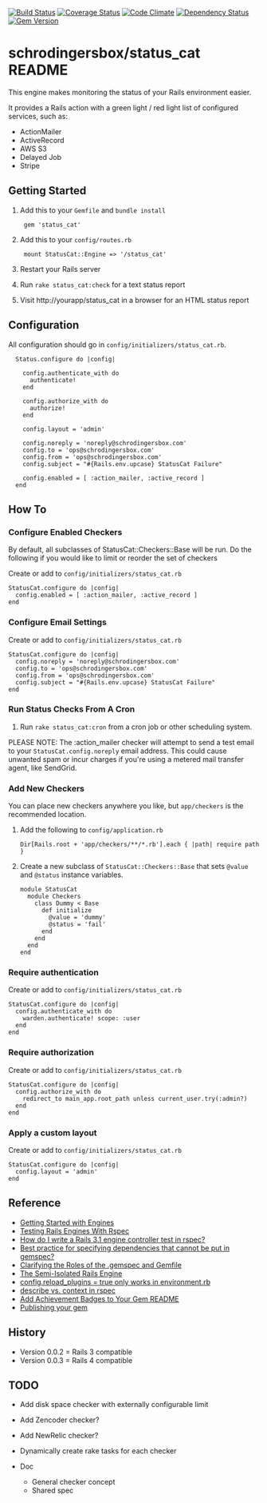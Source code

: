 [![Build Status](https://travis-ci.org/schrodingersbox/status_cat.svg?branch=master)](https://travis-ci.org/schrodingersbox/status_cat)
[![Coverage Status](https://coveralls.io/repos/schrodingersbox/status_cat/badge.png?branch=master)](https://coveralls.io/r/schrodingersbox/status_cat?branch=master)
[![Code Climate](https://codeclimate.com/github/schrodingersbox/status_cat.png)](https://codeclimate.com/github/schrodingersbox/status_cat)
[![Dependency Status](https://gemnasium.com/schrodingersbox/status_cat.png)](https://gemnasium.com/schrodingersbox/status_cat)
[![Gem Version](https://badge.fury.io/rb/status_cat.png)](http://badge.fury.io/rb/status_cat)


# schrodingersbox/status_cat README

This engine makes monitoring the status of your Rails environment easier.

It provides a Rails action with a green light / red light list of configured services,
such as:

 * ActionMailer
 * ActiveRecord
 * AWS S3
 * Delayed Job
 * Stripe

## Getting Started

1. Add this to your `Gemfile` and `bundle install`

		gem 'status_cat'

2. Add this to your `config/routes.rb`

		mount StatusCat::Engine => '/status_cat'

3. Restart your Rails server

4. Run `rake status_cat:check` for a text status report

5.  Visit http://yourapp/status_cat in a browser for an HTML status report

## Configuration

  All configuration should go in `config/initializers/status_cat.rb`.

      Status.configure do |config|

        config.authenticate_with do
          authenticate!
        end

        config.authorize_with do
          authorize!
        end

        config.layout = 'admin'

        config.noreply = 'noreply@schrodingersbox.com'
        config.to = 'ops@schrodingersbox.com'
        config.from = 'ops@schrodingersbox.com'
        config.subject = "#{Rails.env.upcase} StatusCat Failure"

        config.enabled = [ :action_mailer, :active_record ]
      end

## How To

### Configure Enabled Checkers

By default, all subclasses of StatusCat::Checkers::Base will be run.  Do the following if you would like to limit or reorder the set of checkers

Create or add to `config/initializers/status_cat.rb`

    StatusCat.configure do |config|
      config.enabled = [ :action_mailer, :active_record ]
    end

### Configure Email Settings

Create or add to `config/initializers/status_cat.rb`

    StatusCat.configure do |config|
      config.noreply = 'noreply@schrodingersbox.com'
      config.to = 'ops@schrodingersbox.com'
      config.from = 'ops@schrodingersbox.com'
      config.subject = "#{Rails.env.upcase} StatusCat Failure"
    end

### Run Status Checks From A Cron

1. Run `rake status_cat:cron` from a cron job or other scheduling system.

PLEASE NOTE: The :action_mailer checker will attempt to send a test email to your `StatusCat.config.noreply` email address.  This could cause unwanted spam or incur charges if you're using a metered mail transfer agent, like SendGrid.

### Add New Checkers

You can place new checkers anywhere you like, but `app/checkers` is the recommended location.

1.  Add the following to `config/application.rb`

    	Dir[Rails.root + 'app/checkers/**/*.rb'].each { |path| require path }

2.  Create a new subclass of `StatusCat::Checkers::Base` that sets `@value` and `@status` instance variables.

	    module StatusCat
	      module Checkers
	        class Dummy < Base
	          def initialize
	            @value = 'dummy'
	            @status = 'fail'
	          end
	        end
	      end
	    end

### Require authentication

Create or add to `config/initializers/status_cat.rb`

    StatusCat.configure do |config|
      config.authenticate_with do
        warden.authenticate! scope: :user
      end
    end

### Require authorization

Create or add to `config/initializers/status_cat.rb`

    StatusCat.configure do |config|
      config.authorize_with do
        redirect_to main_app.root_path unless current_user.try(:admin?)
      end
    end

### Apply a custom layout

Create or add to `config/initializers/status_cat.rb`

    StatusCat.configure do |config|
      config.layout = 'admin'
    end

## Reference

 * [Getting Started with Engines](http://edgeguides.rubyonrails.org/engines.html)
 * [Testing Rails Engines With Rspec](http://whilefalse.net/2012/01/25/testing-rails-engines-rspec/)
 * [How do I write a Rails 3.1 engine controller test in rspec?](http://stackoverflow.com/questions/5200654/how-do-i-write-a-rails-3-1-engine-controller-test-in-rspec)
 * [Best practice for specifying dependencies that cannot be put in gemspec?](https://groups.google.com/forum/?fromgroups=#!topic/ruby-bundler/U7FMRAl3nJE)
 * [Clarifying the Roles of the .gemspec and Gemfile](http://yehudakatz.com/2010/12/16/clarifying-the-roles-of-the-gemspec-and-gemfile/)
 * [The Semi-Isolated Rails Engine](http://bibwild.wordpress.com/2012/05/10/the-semi-isolated-rails-engine/)
 * [config.reload_plugins = true only works in environment.rb](https://rails.lighthouseapp.com/projects/8994/tickets/2324-configreload_plugins-true-only-works-in-environmentrb?spam=1)
 * [describe vs. context in rspec](http://lmws.net/describe-vs-context-in-rspec)
 * [Add Achievement Badges to Your Gem README](http://elgalu.github.io/2013/add-achievement-badges-to-your-gem-readme/)
 * [Publishing your gem](http://guides.rubygems.org/publishing/)

## History

 * Version 0.0.2 = Rails 3 compatible
 * Version 0.0.3 = Rails 4 compatible

## TODO

 * Add disk space checker with externally configurable limit
 * Add Zencoder checker?
 * Add NewRelic checker?

 * Dynamically create rake tasks for each checker

 * Doc
   * General checker concept
   * Shared spec
